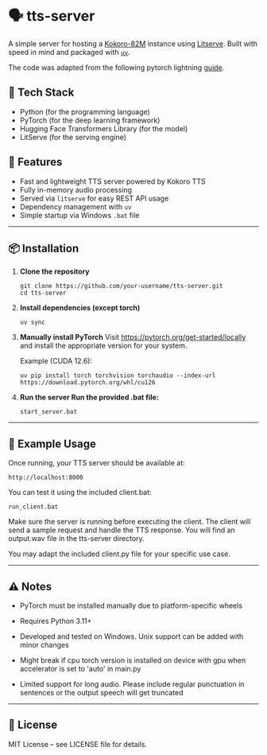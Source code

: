 # 🗣️ tts-server

A simple server for hosting a [Kokoro-82M](https://huggingface.co/hexgrad/Kokoro-82M) instance using [Litserve](https://lightning.ai/docs/litserve/home). Built with speed in mind and packaged with [`uv`](https://github.com/astral-sh/uv).

The code was adapted from the following pytorch lightning [guide](https://lightning.ai/sitammeur/studios/deploy-kokoro-tts-model?section=featured).

## 🧰 Tech Stack

- Python (for the programming language)
- PyTorch (for the deep learning framework)
- Hugging Face Transformers Library (for the model)
- LitServe (for the serving engine)

## 🚀 Features

- Fast and lightweight TTS server powered by Kokoro TTS
- Fully in-memory audio processing
- Served via `litserve` for easy REST API usage  
- Dependency management with `uv`
- Simple startup via Windows `.bat` file  

---

## 📦 Installation

1. **Clone the repository**
   ```
   git clone https://github.com/your-username/tts-server.git
   cd tts-server
   ```

2. **Install dependencies (except torch)**
    ```
    uv sync
    ```

3. **Manually install PyTorch**
    Visit https://pytorch.org/get-started/locally and install the appropriate version for your system.

    Example (CUDA 12.6):
    ```
    uv pip install torch torchvision torchaudio --index-url https://download.pytorch.org/whl/cu126
    ```

4. **Run the server Run the provided .bat file:**
    ```
    start_server.bat
    ```

---

## 🧪 Example Usage

Once running, your TTS server should be available at:
```
http://localhost:8000
```

You can test it using the included client.bat:
```
run_client.bat
```

Make sure the server is running before executing the client. The client will send a sample request and handle the TTS response. You will find an output.wav file in the tts-server directory. 

You may adapt the included client.py file for your specific use case.

---

## ⚠️ Notes

- PyTorch must be installed manually due to platform-specific wheels

- Requires Python 3.11+

- Developed and tested on Windows. Unix support can be added with minor changes

- Might break if cpu torch version is installed on device with gpu when accelerator is set to 'auto' in main.py

- Limited support for long audio. Please include regular punctuation in sentences or the output speech will get truncated

---

## 📄 License

MIT License – see LICENSE file for details.